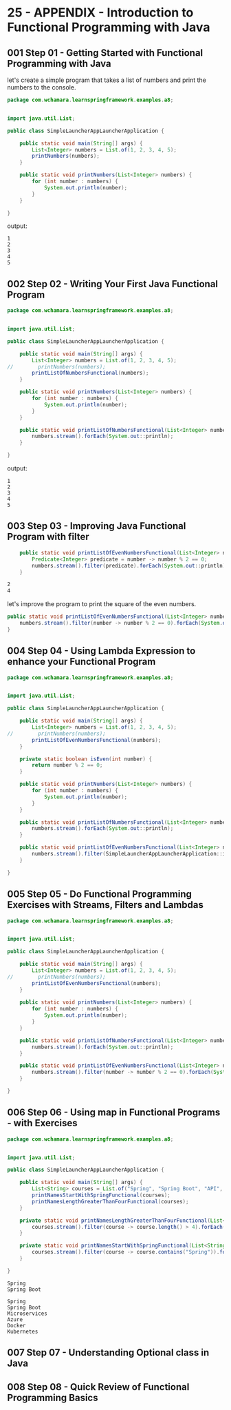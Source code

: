 # 25 - APPENDIX - Introduction to Functional Programming with Java

## 001 Step 01 - Getting Started with Functional Programming with Java

let's create a simple program that takes a list of numbers and print the numbers to the console.

```java
package com.wchamara.learnspringframework.examples.a8;


import java.util.List;

public class SimpleLauncherAppLauncherApplication {

    public static void main(String[] args) {
        List<Integer> numbers = List.of(1, 2, 3, 4, 5);
        printNumbers(numbers);
    }

    public static void printNumbers(List<Integer> numbers) {
        for (int number : numbers) {
            System.out.println(number);
        }
    }

}

```

output:

```shell
1
2
3
4
5
```

## 002 Step 02 - Writing Your First Java Functional Program

```java
package com.wchamara.learnspringframework.examples.a8;


import java.util.List;

public class SimpleLauncherAppLauncherApplication {

    public static void main(String[] args) {
        List<Integer> numbers = List.of(1, 2, 3, 4, 5);
//        printNumbers(numbers);
        printListOfNumbersFunctional(numbers);
    }

    public static void printNumbers(List<Integer> numbers) {
        for (int number : numbers) {
            System.out.println(number);
        }
    }

    public static void printListOfNumbersFunctional(List<Integer> numbers) {
        numbers.stream().forEach(System.out::println);
    }

}

```

output:

```shell
1
2
3
4
5
```

## 003 Step 03 - Improving Java Functional Program with filter

```java
    public static void printListOfEvenNumbersFunctional(List<Integer> numbers) {
        Predicate<Integer> predicate = number -> number % 2 == 0;
        numbers.stream().filter(predicate).forEach(System.out::println);
    }
```

```bash
2
4
```

let's improve the program to print the square of the even numbers.

```java
public static void printListOfEvenNumbersFunctional(List<Integer> numbers) {
    numbers.stream().filter(number -> number % 2 == 0).forEach(System.out::println);
}    
```

## 004 Step 04 - Using Lambda Expression to enhance your Functional Program

```java
package com.wchamara.learnspringframework.examples.a8;


import java.util.List;

public class SimpleLauncherAppLauncherApplication {

    public static void main(String[] args) {
        List<Integer> numbers = List.of(1, 2, 3, 4, 5);
//        printNumbers(numbers);
        printListOfEvenNumbersFunctional(numbers);
    }

    private static boolean isEven(int number) {
        return number % 2 == 0;
    }

    public static void printNumbers(List<Integer> numbers) {
        for (int number : numbers) {
            System.out.println(number);
        }
    }

    public static void printListOfNumbersFunctional(List<Integer> numbers) {
        numbers.stream().forEach(System.out::println);
    }

    public static void printListOfEvenNumbersFunctional(List<Integer> numbers) {
        numbers.stream().filter(SimpleLauncherAppLauncherApplication::isEven).forEach(System.out::println);
    }

}

```

## 005 Step 05 - Do Functional Programming Exercises with Streams, Filters and Lambdas

```java
package com.wchamara.learnspringframework.examples.a8;


import java.util.List;

public class SimpleLauncherAppLauncherApplication {

    public static void main(String[] args) {
        List<Integer> numbers = List.of(1, 2, 3, 4, 5);
//        printNumbers(numbers);
        printListOfEvenNumbersFunctional(numbers);
    }
    
    public static void printNumbers(List<Integer> numbers) {
        for (int number : numbers) {
            System.out.println(number);
        }
    }

    public static void printListOfNumbersFunctional(List<Integer> numbers) {
        numbers.stream().forEach(System.out::println);
    }

    public static void printListOfEvenNumbersFunctional(List<Integer> numbers) {
        numbers.stream().filter(number -> number % 2 == 0).forEach(System.out::println);
    }

}

```

## 006 Step 06 - Using map in Functional Programs - with Exercises

```java
package com.wchamara.learnspringframework.examples.a8;


import java.util.List;

public class SimpleLauncherAppLauncherApplication {

    public static void main(String[] args) {
        List<String> courses = List.of("Spring", "Spring Boot", "API", "Microservices", "AWS", "PCF", "Azure", "Docker", "Kubernetes");
        printNamesStartWithSpringFunctional(courses);
        printNamesLengthGreaterThanFourFunctional(courses);
    }

    private static void printNamesLengthGreaterThanFourFunctional(List<String> courses) {
        courses.stream().filter(course -> course.length() > 4).forEach(System.out::println);
    }

    private static void printNamesStartWithSpringFunctional(List<String> courses) {
        courses.stream().filter(course -> course.contains("Spring")).forEach(System.out::println);
    }

}

```

```shell
Spring
Spring Boot
```

```shell
Spring
Spring Boot
Microservices
Azure
Docker
Kubernetes
```

## 007 Step 07 - Understanding Optional class in Java

## 008 Step 08 - Quick Review of Functional Programming Basics

